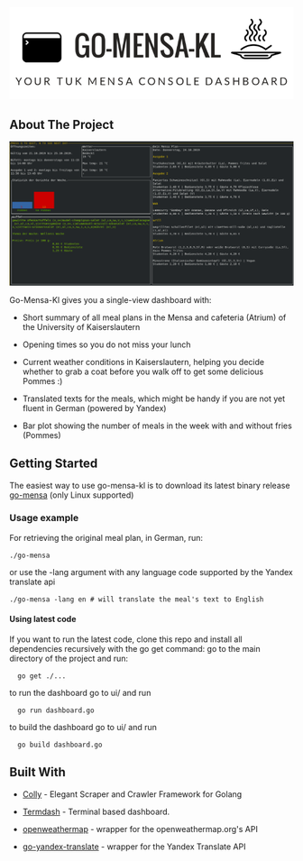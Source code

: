 <p align="center">
  <img src="gomensa.png">
</p>


## About The Project

![](ui/mensa.png)

Go-Mensa-Kl gives you a single-view dashboard with:
 * Short summary of all meal plans in the Mensa and cafeteria (Atrium) of the University of Kaiserslautern
 * Opening times so you do not miss your lunch

 * Current weather conditions in Kaiserslautern, helping you decide whether to grab a coat before you walk off to get some delicious Pommes :)

 * Translated texts for the meals, which might be handy if you are not yet fluent in German (powered by Yandex)

 * Bar plot showing the number of meals in the week with and without fries (Pommes)

## Getting Started

The easiest way to use go-mensa-kl is to download its latest binary release [go-mensa](https://github.com/pfaaj/go-mensa-kl/releases) (only Linux supported)

### Usage example
For retrieving the original meal plan, in German, run:
```
./go-mensa
```
or use the -lang argument with any language code supported by the Yandex translate api

```
./go-mensa -lang en # will translate the meal's text to English
```

#### Using latest code

If you want to run the latest code, clone this repo and install all dependencies recursively with the go get command: go to the main directory of the project and  run:

```
  go get ./...
```  

to run the dashboard go to ui/ and run
```
  go run dashboard.go
```  

to build the dashboard go to ui/ and run
```
  go build dashboard.go
```  

## Built With

* [Colly](https://github.com/gocolly/colly) - Elegant Scraper and Crawler Framework for Golang
* [Termdash](https://github.com/mum4k/termdash) - Terminal based dashboard.

* [openweathermap](https://github.com/briandowns/openweathermap) - wrapper for the openweathermap.org's API
* [go-yandex-translate](https://github.com/dafanasev/go-yandex-translate) - wrapper for the Yandex Translate API
